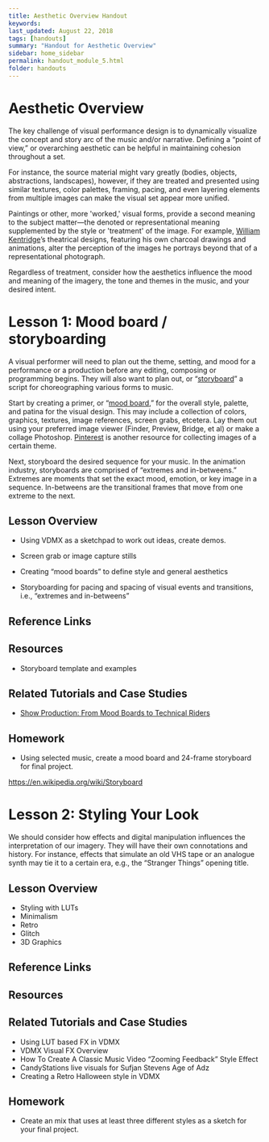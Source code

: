 ```yaml
---
title: Aesthetic Overview Handout
keywords: 
last_updated: August 22, 2018
tags: [handouts]
summary: "Handout for Aesthetic Overview"
sidebar: home_sidebar
permalink: handout_module_5.html
folder: handouts
---
```


# Aesthetic Overview

The key challenge of visual performance design is to dynamically visualize the concept and story arc of the music and/or narrative. Defining a “point of view,” or overarching aesthetic can be helpful in maintaining cohesion throughout a set. 

For instance, the source material might vary greatly (bodies, objects, abstractions, landscapes), however, if they are treated and presented using similar textures, color palettes, framing, pacing, and even layering elements from multiple images can make the visual set appear more unified. 

Paintings or other, more 'worked,' visual forms, provide a second meaning to the subject matter—the denoted or representational meaning supplemented by the style or 'treatment' of the image. For example, [William Kentridge](https://en.wikipedia.org/wiki/William_Kentridge)’s theatrical designs, featuring his own charcoal drawings and animations, alter the perception of the images he portrays beyond that of a representational photograph.

Regardless of treatment, consider how the aesthetics influence the mood and meaning of the imagery, the tone and themes in the music, and your desired intent. 

# Lesson 1: Mood board / storyboarding

A visual performer will need to plan out the theme, setting, and mood for a performance or a production before any editing, composing or programming begins. They will also want to plan out, or “[storyboard](https://en.wikipedia.org/wiki/Storyboard)” a script for choreographing various forms to music.

Start by creating a primer, or “[mood board](http://www.gomoodboard.com/),” for the overall style, palette, and patina for the visual design. This may include a collection of colors, graphics, textures, image references, screen grabs, etcetera. Lay them out using your preferred image viewer (Finder, Preview, Bridge, et al) or make a collage Photoshop. [Pinterest](https://www.pinterest.com/) is another resource for collecting images of a certain theme.

Next, storyboard the desired sequence for your music. In the animation industry, storyboards are comprised of “extremes and in-betweens.” Extremes are moments that set the exact mood, emotion, or key image in a sequence. In-betweens are the transitional frames that move from one extreme to the next. 

## Lesson Overview

* Using VDMX as a sketchpad to work out ideas, create demos.
* Screen grab or image capture stills 

* Creating “mood boards” to define style and general aesthetics 
* Storyboarding for pacing and spacing of visual events and transitions, i.e., “extremes and in-betweens”

## Reference Links

## Resources

* Storyboard template and examples

## Related Tutorials and Case Studies

* [Show Production: From Mood Boards to Technical Riders](https://vdmx.vidvox.net/tutorials/from-mood-boards-to-technical-riders)

## Homework

* Using selected music, create a mood board and 24-frame storyboard for final project.

https://en.wikipedia.org/wiki/Storyboard

# Lesson 2: Styling Your Look

We should consider how effects and digital manipulation influences the interpretation of our imagery. They will have their own connotations and history. For instance, effects that simulate an old VHS tape or an analogue synth may tie it to a certain era, e.g., the “Stranger Things” opening title.

## Lesson Overview

* Styling with LUTs
* Minimalism
* Retro
* Glitch
* 3D Graphics

## Reference Links

## Resources

## Related Tutorials and Case Studies

* Using LUT based FX in VDMX
* VDMX Visual FX Overview
* How To Create A Classic Music Video “Zooming Feedback” Style Effect
* CandyStations live visuals for Sufjan Stevens Age of Adz
* Creating a Retro Halloween style in VDMX

## Homework

* Create an mix that uses at least three different styles as a sketch for your final project.


